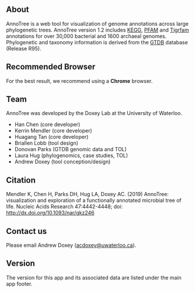 About
----
AnnoTree is a web tool for visualization of genome annotations across large phylogenetic trees. AnnoTree version 1.2 includes [KEGG](https://www.genome.jp/kegg/), [PFAM](https://pfam.xfam.org/) and [Tigrfam](https://www.jcvi.org/tigrfams) annotations for over 30,000 bacterial and 1600 archaeal genomes. Phylogenetic and taxonomy information is derived from the [GTDB](http://gtdb.ecogenomic.org/) database (Release R95).

Recommended Browser
---
For the best result, we recommend using a **Chrome** browser.

Team
---
AnnoTree was developed by the Doxey Lab at the University of Waterloo.
 
* Han Chen (core developer)
* Kerrin Mendler (core developer)
* Huagang Tan (core developer)
* Briallen Lobb (tool design)
* Donovan Parks (GTDB genomic data and TOL)
* Laura Hug (phylogenomics, case studies, TOL)
* Andrew Doxey (tool conception/design)

Citation
----

Mendler K, Chen H, Parks DH, Hug LA, Doxey AC. (2019) AnnoTree: visualization and exploration of a functionally annotated microbial tree of life. Nucleic Acids Research 47:4442-4448; doi: http://dx.doi.org/10.1093/nar/gkz246


Contact us
---
Please email Andrew Doxey (acdoxey@uwaterloo.ca).

Version
----
The version for this app and its associated data are listed under the main app footer.

